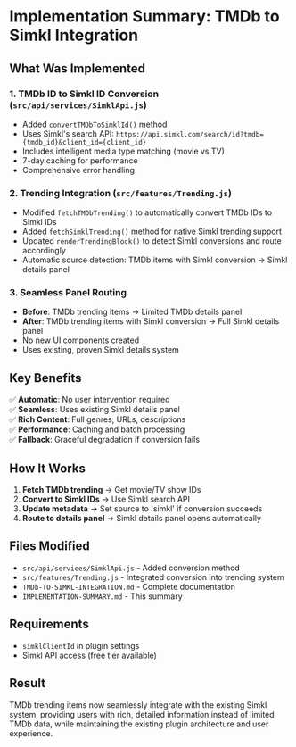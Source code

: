# Implementation Summary: TMDb to Simkl Integration

## What Was Implemented

### 1. **TMDb ID to Simkl ID Conversion** (`src/api/services/SimklApi.js`)
- Added `convertTMDbToSimklId()` method
- Uses Simkl's search API: `https://api.simkl.com/search/id?tmdb={tmdb_id}&client_id={client_id}`
- Includes intelligent media type matching (movie vs TV)
- 7-day caching for performance
- Comprehensive error handling

### 2. **Trending Integration** (`src/features/Trending.js`)
- Modified `fetchTMDbTrending()` to automatically convert TMDb IDs to Simkl IDs
- Added `fetchSimklTrending()` method for native Simkl trending support
- Updated `renderTrendingBlock()` to detect Simkl conversions and route accordingly
- Automatic source detection: TMDb items with Simkl conversion → Simkl details panel

### 3. **Seamless Panel Routing**
- **Before**: TMDb trending items → Limited TMDb details panel
- **After**: TMDb trending items with Simkl conversion → Full Simkl details panel
- No new UI components created
- Uses existing, proven Simkl details system

## Key Benefits

✅ **Automatic**: No user intervention required  
✅ **Seamless**: Uses existing Simkl details panel  
✅ **Rich Content**: Full genres, URLs, descriptions  
✅ **Performance**: Caching and batch processing  
✅ **Fallback**: Graceful degradation if conversion fails  

## How It Works

1. **Fetch TMDb trending** → Get movie/TV show IDs
2. **Convert to Simkl IDs** → Use Simkl search API
3. **Update metadata** → Set source to 'simkl' if conversion succeeds
4. **Route to details panel** → Simkl details panel opens automatically

## Files Modified

- `src/api/services/SimklApi.js` - Added conversion method
- `src/features/Trending.js` - Integrated conversion into trending system
- `TMDb-TO-SIMKL-INTEGRATION.md` - Complete documentation
- `IMPLEMENTATION-SUMMARY.md` - This summary

## Requirements

- `simklClientId` in plugin settings
- Simkl API access (free tier available)

## Result

TMDb trending items now seamlessly integrate with the existing Simkl system, providing users with rich, detailed information instead of limited TMDb data, while maintaining the existing plugin architecture and user experience.